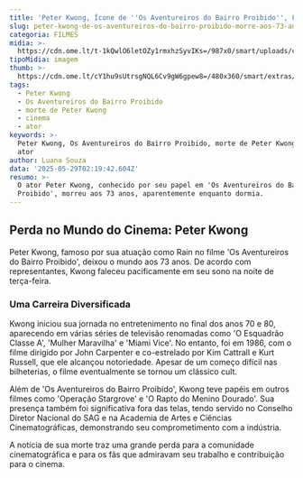 ```yaml
---
title: 'Peter Kwong, Ícone de ''Os Aventureiros do Bairro Proibido'', Falece aos 73 Anos'
slug: peter-kwong-de-os-aventureiros-do-bairro-proibido-morre-aos-73-anos
categoria: FILMES
midia: >-
  https://cdn.ome.lt/t-1kQwlO6letOZy1rmxhzSyvIKs=/987x0/smart/uploads/conteudo/fotos/sem_titulo17.png
tipoMidia: imagem
thumb: >-
  https://cdn.ome.lt/cY1hu9sUtrsgNQL6Cv9gW6gpew8=/480x360/smart/extras/conteudos/sem_titulo17.png
tags:
  - Peter Kwong
  - Os Aventureiros do Bairro Proibido
  - morte de Peter Kwong
  - cinema
  - ator
keywords: >-
  Peter Kwong, Os Aventureiros do Bairro Proibido, morte de Peter Kwong, cinema,
  ator
author: Luana Souza
data: '2025-05-29T02:19:42.604Z'
resumo: >-
  O ator Peter Kwong, conhecido por seu papel em 'Os Aventureiros do Bairro
  Proibido', morreu aos 73 anos, aparentemente enquanto dormia.
---
```


## Perda no Mundo do Cinema: Peter Kwong

Peter Kwong, famoso por sua atuação como Rain no filme 'Os Aventureiros do Bairro Proibido', deixou o mundo aos 73 anos. De acordo com representantes, Kwong faleceu pacificamente em seu sono na noite de terça-feira.

### Uma Carreira Diversificada

Kwong iniciou sua jornada no entretenimento no final dos anos 70 e 80, aparecendo em várias séries de televisão renomadas como 'O Esquadrão Classe A', 'Mulher Maravilha' e 'Miami Vice'. No entanto, foi em 1986, com o filme dirigido por John Carpenter e co-estrelado por Kim Cattrall e Kurt Russell, que ele alcançou notoriedade. Apesar de um começo difícil nas bilheterias, o filme eventualmente se tornou um clássico cult.

Além de 'Os Aventureiros do Bairro Proibido', Kwong teve papéis em outros filmes como 'Operação Stargrove' e 'O Rapto do Menino Dourado'. Sua presença também foi significativa fora das telas, tendo servido no Conselho Diretor Nacional do SAG e na Academia de Artes e Ciências Cinematográficas, demonstrando seu comprometimento com a indústria.

A notícia de sua morte traz uma grande perda para a comunidade cinematográfica e para os fãs que admiravam seu trabalho e contribuição para o cinema.
